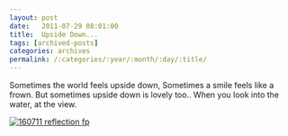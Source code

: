 ```yaml
---
layout: post
date:	2011-07-29 08:01:00
title:  Upside Down...
tags: [archived-posts]
categories: archives
permalink: /:categories/:year/:month/:day/:title/
---
```

Sometimes the world feels upside down,
Sometimes a smile feels like a frown.
But sometimes upside down is lovely too..
When you look into the water, at the view.


<a href="http://s1142.photobucket.com/albums/n602/Deepapctrsglr/?action=view&amp;current=IMG_3755.jpg" target="_blank"><img src="http://i1142.photobucket.com/albums/n602/Deepapctrsglr/IMG_3755.jpg" border="0" alt="160711 reflection fp"></a>
